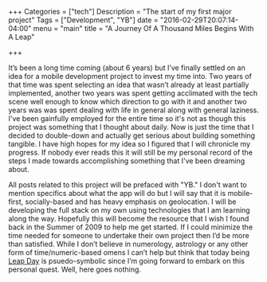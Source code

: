 +++
Categories = ["tech"]
Description = "The start of my first major project"
Tags = ["Development", "YB"]
date = "2016-02-29T20:07:14-04:00"
menu = "main"
title = "A Journey Of A Thousand Miles Begins With A Leap"

+++

It’s been a long time coming (about 6 years) but I’ve finally settled on an idea for a mobile development project to invest my time into. Two years of that time was spent selecting an idea that wasn’t already at least partially implemented, another two years was spent getting acclimated with the tech scene well enough to know which direction to go with it and another two years was was spent dealing with life in general along with general laziness. I've been gainfully employed for the entire time so it's not as though this project was something that I thought about daily. Now is just the time that I decided to double-down and actually get serious about building something tangible. I have high hopes for my idea so I figured that I will chronicle my progress. If nobody ever reads this it will still be my personal record of the steps I made towards accomplishing something that I've been dreaming about.

All posts related to this project will be prefaced with "YB." I don't want to mention specifics about what the app will do but I will say that it is mobile-first, socially-based and has heavy emphasis on geolocation. I will be developing the full stack on my own using technologies that I am learning along the way. Hopefully this will become the resource that I wish I found back in the Summer of 2009 to help me get started. If I could minimize the time needed for someone to undertake their own project then I’d be more than satisfied. While I don’t believe in numerology, astrology or any other form of time/numeric-based omens I can’t help but think that today being <a href="https://en.wikipedia.org/wiki/Leap_year#Leap_day">Leap Day</a> is psuedo-symbolic since I’m going forward to embark on this personal quest. Well, here goes nothing.

